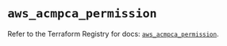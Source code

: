 # `aws_acmpca_permission`

Refer to the Terraform Registry for docs: [`aws_acmpca_permission`](https://registry.terraform.io/providers/hashicorp/aws/5.32.1/docs/resources/acmpca_permission).
